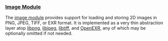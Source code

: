 ### [Image Module][image]

The [image module][image] provides support for loading and storing 2D images in PNG, JPEG, TIFF, or EXR format. It is implemented as a very thin abstraction layer atop [libpng][], [libjpeg][], [libtiff][], and [OpenEXR][], any of which may be optionally omitted if not needed.

[image]:   util3d/image.html
[libpng]:  http://www.libpng.org/
[libjpeg]: http://www.ijg.org/
[libtiff]: http://www.remotesensing.org/libtiff/
[openexr]: http://www.openexr.com/
